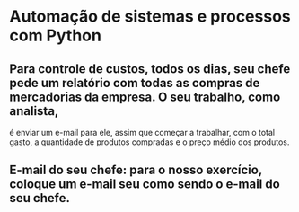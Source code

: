 # Automação de sistemas e processos com Python

## Para controle de custos, todos os dias, seu chefe pede um relatório com todas as compras de mercadorias da empresa. O seu trabalho, como analista, 
é enviar um e-mail para ele, assim que começar a trabalhar, com o total gasto, a quantidade de produtos compradas e o preço médio dos produtos.

## E-mail do seu chefe: para o nosso exercício, coloque um e-mail seu como sendo o e-mail do seu chefe.
